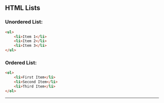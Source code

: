 
##  HTML Lists
### Unordered List:
```html
<ul>
    <li>Item 1</li>
    <li>Item 2</li>
    <li>Item 3</li>
</ul>
```

### Ordered List:
```html
<ol>
    <li>First Item</li>
    <li>Second Item</li>
    <li>Third Item</li>
</ol>
```

---
